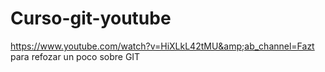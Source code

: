 # Curso-git-youtube
https://www.youtube.com/watch?v=HiXLkL42tMU&amp;ab_channel=Fazt
para refozar un poco sobre GIT
